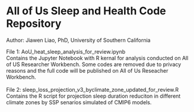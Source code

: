 # All of Us Sleep and Health Code Repository
Author: Jiawen Liao, PhD, University of Southern California

File 1: AoU_heat_sleep_analysis_for_review.ipynb <br />
Contains the Jupyter Notebook with R kernal for analysis conducted on All of US Researcher Workbench. Some codes are removed due to privacy reasons and the full code will be published on All of Us Reseacher Workbench.<br />
<br />
File 2: sleep_loss_projection_v3_byclimate_zone_updated_for_review.R <br />
Contains the R script for projection sleep duration reduciton in different climate zones by SSP senarios simulated of CMIP6 models. <br />

